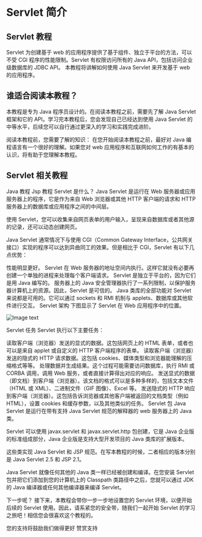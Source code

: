 # Servlet 简介
## Servlet 教程
Servlet 为创建基于 web 的应用程序提供了基于组件、独立于平台的方法，可以不受 CGI 程序的性能限制。Servlet 有权限访问所有的 Java API，包括访问企业级数据库的 JDBC API。
本教程将讲解如何使用 Java Servlet 来开发基于 web 的应用程序。

## 谁适合阅读本教程？
本教程是专为 Java 程序员设计的。在阅读本教程之前，需要先了解 Java Servlet 框架和它的 API。学习完本教程后，您会发现自己已经达到使用 Java Servlet 的中等水平，后续您可以自行通过更深入的学习和实践完成进阶。

阅读本教程前，您需要了解的知识：
在您开始阅读本教程之前，最好对 Java 编程语言有一个很好的理解。如果您对 web 应用程序和互联网如何工作的有基本的认识，将有助于您理解本教程。

## Servlet 相关教程
Java 教程
Jsp 教程
Servlet 是什么？
Java Servlet 是运行在 Web 服务器或应用服务器上的程序，它是作为来自 Web 浏览器或其他 HTTP 客户端的请求和 HTTP 服务器上的数据库或应用程序之间的中间层。

使用 Servlet，您可以收集来自网页表单的用户输入，呈现来自数据库或者其他源的记录，还可以动态创建网页。

Java Servlet 通常情况下与使用 CGI（Common Gateway Interface，公共网关接口）实现的程序可以达到异曲同工的效果。但是相比于 CGI，Servlet 有以下几点优势：

性能明显更好。
Servlet 在 Web 服务器的地址空间内执行。这样它就没有必要再创建一个单独的进程来处理每个客户端请求。
Servlet 是独立于平台的，因为它们是用 Java 编写的。
服务器上的 Java 安全管理器执行了一系列限制，以保护服务器计算机上的资源。因此，Servlet 是可信的。
Java 类库的全部功能对 Servlet 来说都是可用的。它可以通过 sockets 和 RMI 机制与 applets、数据库或其他软件进行交互。
Servlet 架构
下图显示了 Servlet 在 Web 应用程序中的位置。

![Image text](https://7n.w3cschool.cn/attachments/day_160820/201608201310026613.jpg)



Servlet 任务
Servlet 执行以下主要任务：

读取客户端（浏览器）发送的显式的数据。这包括网页上的 HTML 表单，或者也可以是来自 applet 或自定义的 HTTP 客户端程序的表单。
读取客户端（浏览器）发送的隐式的 HTTP 请求数据。这包括 cookies、媒体类型和浏览器能理解的压缩格式等等。
处理数据并生成结果。这个过程可能需要访问数据库，执行 RMI 或 CORBA 调用，调用 Web 服务，或者直接计算得出对应的响应。
发送显式的数据（即文档）到客户端（浏览器）。该文档的格式可以是多种多样的，包括文本文件（HTML 或 XML）、二进制文件（GIF 图像）、Excel 等。
发送隐式的 HTTP 响应到客户端（浏览器）。这包括告诉浏览器或其他客户端被返回的文档类型（例如 HTML），设置 cookies 和缓存参数，以及其他类似的任务。
Servlet 包
Java Servlet 是运行在带有支持 Java Servlet 规范的解释器的 web 服务器上的 Java 类。

Servlet 可以使用 javax.servlet 和 javax.servlet.http 包创建，它是 Java 企业版的标准组成部分，Java 企业版是支持大型开发项目的 Java 类库的扩展版本。

这些类实现 Java Servlet 和 JSP 规范。在写本教程的时候，二者相应的版本分别是 Java Servlet 2.5 和 JSP 2.1。

Java Servlet 就像任何其他的 Java 类一样已经被创建和编译。在您安装 Servlet 包并把它们添加到您的计算机上的 Classpath 类路径中之后，您就可以通过 JDK 的 Java 编译器或任何其他编译器来编译 Servlet。

下一步呢？
接下来，本教程会带你一步一步地设置您的 Servlet 环境，以便开始后续的 Servlet 使用。因此，请系紧您的安全带，随我们一起开始 Servlet 的学习之旅吧！相信您会很喜欢这个教程的。

您的支持将鼓励我们做得更好
赞赏支持
